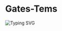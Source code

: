 # Gates-Tems
![Typing SVG](https://readme-typing-svg.demolab.com?font=Fira+Code&size=18&pause=1000&color=F75C7E&width=435&lines=Salut+!+Je+suis+%F0%9F%A6%8A+Gates+Tesm+!;Développeur+Full+Stack+%26+Administrateur+Système;Passionné+de+Science+du+Numérique+%26+Sécurité+Informatique)

